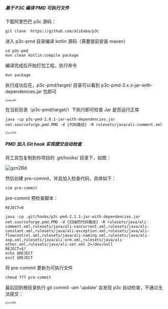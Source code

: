 

##### 基于 P3C 编译 PMD 可执行文件

下载阿里巴巴 p3c 源码：

```shell
git clone  https://github.com/alibaba/p3c
```

进入 p3c-pmd 目录编译 kotlin 源码（需要提前安装 maven）

```shell
cd p3c-pmd
mvn clean kotlin:compile package
```

编译完成后开始打包工程，执行命令

```shell
mvn package
```

执行成功后在，p3c-pmd/target/ 目录可以看到 p3c-pmd-2.x.x-jar-with-dependencies.jar 包即可

<img src="https://pcloud-1258173945.cos.ap-guangzhou.myqcloud.com/uPic/bdyuBA.png" alt="bdyuBA" style="zoom:50%;" />

在当前目录（p3c-pmd/target/）下执行即可检查 Jar 是否运行正常

```shell
java -cp p3c-pmd-2.0.1-jar-with-dependencies.jar net.sourceforge.pmd.PMD -d {代码路径} -R rulesets/java/ali-comment.xml
```

<img src="https://pcloud-1258173945.cos.ap-guangzhou.myqcloud.com/uPic/yJo4TN.png" alt="yJo4TN" style="zoom:50%;" />



#####  PMD 加入 Git hook 实现提交自动检查

将工具包复制到你项目的 .git/hooks/ 目录下，如图：

![gzn2Bd](https://pcloud-1258173945.cos.ap-guangzhou.myqcloud.com/uPic/gzn2Bd.png)



然后创建 pre-commit，并且加入检查代码，具体如下：

```shell
vim pre-commit
```

pre-commit 预检查脚本：

```shell
REJECT=0

java -cp .git/hooks/p3c-pmd-2.1.1-jar-with-dependencies.jar net.sourceforge.pmd.PMD -d {扫描的代码路径} -R rulesets/java/ali-comment.xml,rulesets/java/ali-concurrent.xml,rulesets/java/ali-constant.xml,rulesets/java/ali-exception.xml,rulesets/java/ali-flowcontrol.xml,rulesets/java/ali-naming.xml,rulesets/java/ali-oop.xml,rulesets/java/ali-orm.xml,rulesets/java/ali-other.xml,rulesets/java/ali-set.xml 2>/dev/null
REJECT=$?
echo $REJECT
exit $REJECT
```

将 pre-commit 更新为可执行文件

```shell
chmod 777 pre-commit
```



最后回到根目录执行 git commit -am 'update' 会发现 p3c 自动检查，不通过无法提交：

<img src="https://pcloud-1258173945.cos.ap-guangzhou.myqcloud.com/uPic/zJoQ9L.png" alt="zJoQ9L" style="zoom:50%;" />